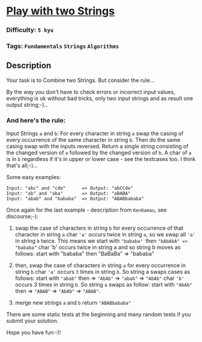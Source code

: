 # [Play with two Strings](https://www.codewars.com/kata/56c30ad8585d9ab99b000c54)

### Difficulty: `5 kyu`

### Tags: `Fundamentals` `Strings` `Algorithms`

## Description

Your task is to Combine two Strings. But consider the rule...

By the way you don't have to check errors or incorrect input values, everything is ok without bad tricks, only two input strings and as result one output string;-)...

### And here's the rule:
Input Strings `a` and `b`: For every character in string `a` swap the casing of every occurrence of the same character in string `b`. Then do the same casing swap with the inputs reversed. Return a single string consisting of the changed version of `a` followed by the changed version of `b`. A char of `a` is in `b` regardless if it's in upper or lower case - see the testcases too.
I think that's all;-)...

Some easy examples:

```
Input: "abc" and "cde"      => Output: "abCCde" 
Input: "ab" and "aba"       => Output: "aBABA"
Input: "abab" and "bababa"  => Output: "ABABbababa"
```

Once again for the last example - description from `KenKamau`, see discourse;-):

1.  swap the case of characters in string `b` for every occurrence of that character in string `a`
char `'a'` occurs twice in string `a`, so we swap all `'a'` in string `b` twice. This means we start with `"bababa" `then `"bAbAbA" => "bababa"`
char 'b' occurs twice in string a and so string b moves as follows: start with "bababa" then "BaBaBa" => "bababa"

2. then, swap the case of characters in string `a` for every occurrence in string `b`
char `'a'` occurs `3` times in string `b`. So string a swaps cases as follows: start with `"abab"` then => `"AbAb"` => `"abab"` => `"AbAb"`
char `'b'` occurs 3 times in string `b`. So string `a` swaps as follow: start with `"AbAb"` then => `"ABAB"` => `"AbAb"` => `"ABAB"`.

3.  merge new strings `a` and `b`
return `"ABABbababa"`

There are some static tests at the beginning and many random tests if you submit your solution.

Hope you have fun:-)!
